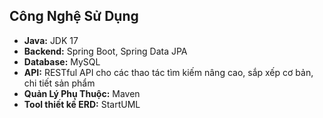 ## Công Nghệ Sử Dụng
- **Java:** JDK 17
- **Backend:** Spring Boot, Spring Data JPA
- **Database:** MySQL
- **API:** RESTful API cho các thao tác tìm kiếm nâng cao, sắp xếp cơ bản, chi tiết sản phẩm
- **Quản Lý Phụ Thuộc:** Maven
- **Tool thiết kế ERD:** StartUML
  
